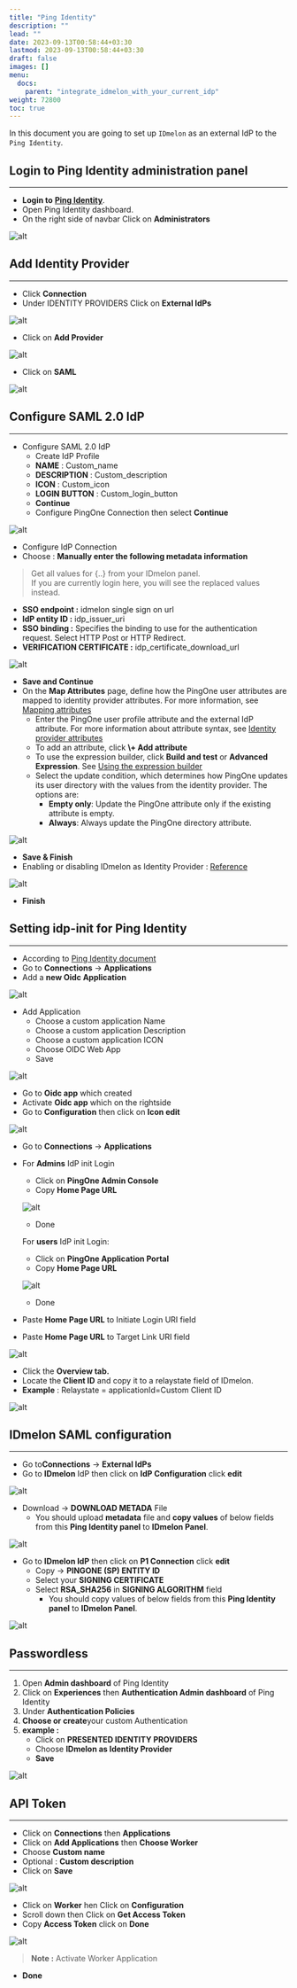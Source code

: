 ```yaml
---
title: "Ping Identity"
description: ""
lead: ""
date: 2023-09-13T00:58:44+03:30
lastmod: 2023-09-13T00:58:44+03:30
draft: false
images: []
menu:
  docs:
    parent: "integrate_idmelon_with_your_current_idp"
weight: 72800
toc: true
---
```


In this document you are going to set up `IDmelon` as an external IdP to the `Ping Identity`.  

## Login to Ping Identity administration panel  

---

- **Login to** [**Ping Identity**](https://www.pingidentity.com/en/account/sign-on.html).  
- Open Ping Identity dashboard.  
- On the right side of navbar Click on **Administrators**  

![alt](/images/vendor/sso/ping_dashboard1.png)  

## Add Identity Provider  

---

- Click **Connection**  
- Under IDENTITY PROVIDERS Click on **External IdPs**  

![alt](/images/vendor/sso/ping_dashboard2.png)  

- Click on **Add Provider**  

![alt](/images/vendor/sso/ping_dashboard3.png)  

- Click on **SAML**  

![alt](/images/vendor/sso/ping_dashboard4.png)  

## Configure SAML 2.0 IdP  

---

- Configure SAML 2.0 IdP  
  - Create IdP Profile  
  - **NAME** : Custom\_name  
  - **DESCRIPTION** : Custom\_description  
  - **ICON** : Custom\_icon  
  - **LOGIN BUTTON** : Custom\_login\_button  
  - **Continue**  
  - Configure PingOne Connection then select **Continue**  

![alt](/images/vendor/sso/ping_dashboard5.png)  

- Configure IdP Connection  
- Choose : **Manually enter the following metadata information**  

> Get all values for {..} from your IDmelon panel.  
> If you are currently login here, you will see the replaced values instead.  

- **SSO endpoint :** idmelon single sign on url  
- **IdP entity ID :** idp\_issuer\_uri  
- **SSO binding :** Specifies the binding to use for the authentication request. Select HTTP Post or HTTP Redirect.  
- **VERIFICATION CERTIFICATE :** idp\_certificate\_download\_url  

![alt](/images/vendor/sso/ping_dashboard6.png)  

- **Save and Continue**  
- On the **Map Attributes** page, define how the PingOne user attributes are mapped to identity provider attributes. For more information, see [Mapping attributes](https://docs.pingidentity.com/bundle/pingone/page/pwv1567784207915.html)  
  - Enter the PingOne user profile attribute and the external IdP attribute. For more information about attribute syntax, see [Identity provider attributes](https://docs.pingidentity.com/bundle/pingone/page/qtp1647276356200.html)  
  - To add an attribute, click **\\+ Add attribute**  
  - To use the expression builder, click **Build and test** or **Advanced Expression**. See [Using the expression builder](https://docs.pingidentity.com/bundle/pingone/page/hri1641569602468.html)  
  - Select the update condition, which determines how PingOne updates its user directory with the values from the identity provider. The options are:  
    - **Empty only**: Update the PingOne attribute only if the existing attribute is empty.  
    - **Always**: Always update the PingOne directory attribute.  

![alt](/images/vendor/sso/ping_dashboard8.png)  

- **Save & Finish**  
- Enabling or disabling IDmelon as Identity Provider : [Reference](https://docs.pingidentity.com/bundle/pingone/page/hvt1567784210895.html)  

![alt](/images/vendor/sso/ping_dashboard9.png)  

- **Finish**  

## Setting idp-init for Ping Identity  

---

- According to [Ping Identity document](https://docs.pingidentity.com/bundle/pingone/page/wou1649186902011.html)  
- Go to **Connections** → **Applications**  
- Add a **new Oidc Application**  

![alt](/images/vendor/sso/ping_idp_init1.png)  

- Add Application  
  - Choose a custom application Name  
  - Choose a custom application Description  
  - Choose a custom application ICON  
  - Choose OIDC Web App  
  - Save  

![alt](/images/vendor/sso/ping_idp_init2.png)  

- Go to **Oidc app** which created  
- Activate **Oidc app** which on the rightside  
- Go to **Configuration** then click on **Icon edit**  

![alt](/images/vendor/sso/ping_idp_init3.png)  

- Go to **Connections** → **Applications**  
- For **Admins** IdP init Login  
  - Click on **PingOne Admin Console**  
  - Copy **Home Page URL**  

  ![alt](/images/vendor/sso/ping_idp_init4.png)  

  - Done  

  For **users** IdP init Login:  

  - Click on **PingOne Application Portal**  
  - Copy **Home Page URL**  

  ![alt](/images/vendor/sso/ping_idp_init5.png)  

  - Done  

- Paste **Home Page URL** to Initiate Login URI field  
- Paste **Home Page URL** to Target Link URI field  

![alt](/images/vendor/sso/ping_idp_init6.png)  

- Click the **Overview tab.**  
- Locate the **Client ID** and copy it to a relaystate field of IDmelon.  
- **Example** : Relaystate = applicationId=Custom Client ID  

![alt](/images/vendor/sso/ping_idp_init7.png)  

## IDmelon SAML configuration  

---

- Go to**Connections** → **External IdPs**  
- Go to **IDmelon** IdP then click on **IdP Configuration** click **edit**  

![alt](/images/vendor/sso/ping_metadata.png)  

- Download -> **DOWNLOAD METADA** File  
  - You should upload **metadata** file and **copy values** of below fields from this **Ping Identity panel** to **IDmelon Panel**.  

![alt](/images/vendor/sso/ping_metadata2.png)  

- Go to **IDmelon IdP** then click on **P1 Connection** click **edit**  
  - Copy -> **PINGONE (SP) ENTITY ID**  
  - Select your **SIGNING CERTIFICATE**  
  - Select **RSA\_SHA256** in **SIGNING ALGORITHM** field  
    - You should copy values of below fields from this **Ping Identity panel** to **IDmelon Panel**.  

![alt](/images/vendor/sso/ping_dashboard_10.png)  

## Passwordless  

---

1. Open **Admin dashboard** of Ping Identity  
2. Click on **Experiences** then **Authentication Admin dashboard** of Ping Identity  
3. Under **Authentication Policies**  
4. **Choose or create**your custom Authentication  
5. **example :**  
    - Click on **PRESENTED IDENTITY PROVIDERS**  
    - Choose **IDmelon as Identity Provider**  
    - **Save**  

![alt](/images/vendor/sso/ping_dashboard7.png)  

## API Token  

---

- Click on **Connections** then **Applications**  
- Click on **Add Applications** then **Choose Worker**  
- Choose **Custom name**  
- Optional : **Custom description**  
- Click on **Save**  

![alt](/images/vendor/sso/ping_api.png)  

- Click on **Worker** hen Click on **Configuration**  
- Scroll down then Click on **Get Access Token**  
- Copy **Access Token** click on **Done**  

![alt](/images/vendor/sso/ping_api1.png)  

> **Note :** Activate Worker Application  

- **Done**  
